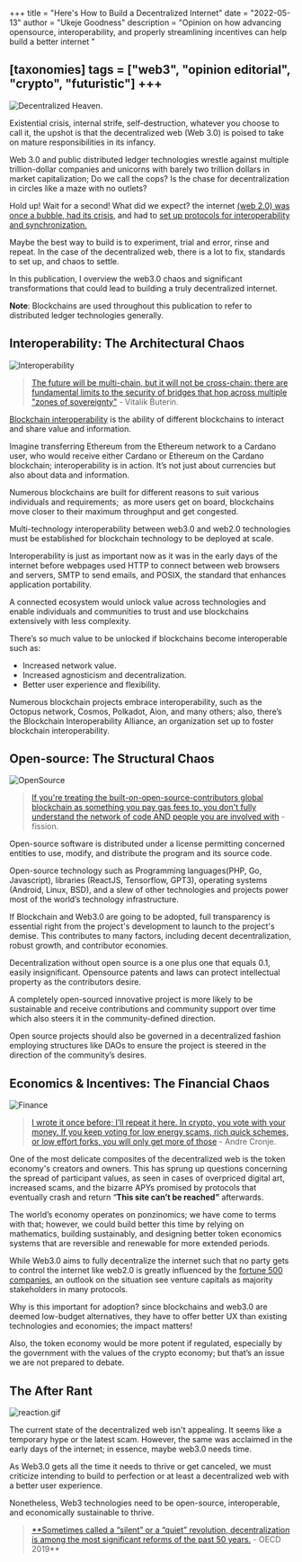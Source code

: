 +++
title = "Here's How to Build a Decentralized Internet"
date = "2022-05-13"
author = "Ukeje Goodness"
description = "Opinion on how advancing opensource, interoperability, and properly streamlining incentives can help build a better internet "

[taxonomies]
tags = ["web3", "opinion editorial", "crypto", "futuristic"]
+++
---

![Decentralized Heaven.](/screenshot/d1.png)


Existential crisis, internal strife, self-destruction, whatever you choose to call it, the upshot is that the decentralized web (Web 3.0) is poised to take on mature responsibilities in its infancy.

Web 3.0 and public distributed ledger technologies wrestle against multiple trillion-dollar companies and unicorns with barely two trillion dollars in market capitalization; Do we call the cops? Is the chase for decentralization in circles like a maze with no outlets?

Hold up! Wait for a second! What did we expect? the internet [(web 2.0) was once a bubble, had its crisis](https://en.wikipedia.org/wiki/Dot-com_bubble), and had to [set up protocols for interoperability and synchronization.](https://www.w3.org/People/Frystyk/thesis/TcpIp.html)

Maybe the best way to build is to experiment, trial and error, rinse and repeat. In the case of the decentralized web, there is a lot to fix, standards to set up, and chaos to settle.

In this publication, I overview the web3.0 chaos and significant transformations that could lead to building a truly decentralized internet.

**Note**: Blockchains are used throughout this publication to refer to distributed ledger technologies generally.

## Interoperability: The Architectural Chaos

![Interoperability](/screenshot/interop.png)

> [The future will be multi-chain, but it will not be cross-chain: there are fundamental limits to the security of bridges that hop across multiple "zones of sovereignty"](https://twitter.com/VitalikButerin/status/1479501366192132099?ref_src=twsrc%5Etfw) - Vitalik Buterin.
>

[Blockchain interoperability](https://medium.com/@zephyrofolympus/shackles-and-blockchain-interoperability-1a4aa9faea70) is the ability of different blockchains to interact and share value and information.

Imagine transferring Ethereum from the Ethereum network to a Cardano user, who would receive either Cardano or Ethereum on the Cardano blockchain; interoperability is in action. It’s not just about currencies but also about data and information.

Numerous blockchains are built for different reasons to suit various individuals and requirements;  as more users get on board, blockchains move closer to their maximum throughput and get congested.

Multi-technology interoperability between web3.0 and web2.0 technologies must be established for blockchain technology to be deployed at scale.

Interoperability is just as important now as it was in the early days of the internet before webpages used HTTP to connect between web browsers and servers, SMTP to send emails, and POSIX, the standard that enhances application portability.

A connected ecosystem would unlock value across technologies and enable individuals and communities to trust and use blockchains extensively with less complexity.

There’s so much value to be unlocked if blockchains become interoperable such as:

- Increased network value.
- Increased agnosticism and decentralization.
- Better user experience and flexibility.

Numerous blockchain projects embrace interoperability, such as the Octopus network, Cosmos, Polkadot, Aion, and many others; also, there’s the Blockchain Interoperability Alliance, an organization set up to foster blockchain interoperability.

## Open-source: The Structural Chaos

![OpenSource](/screenshot/opensource.png)

> [If you're treating the built-on-open-source-contributors global blockchain as something you pay gas fees to, you don't fully understand the network of code AND people you are involved with](https://fission.codes/blog/a-new-open-source-deal-for-web3/#:~:text=If%20you%27re%20treating%20the%20built%2Don%2Dopen%2Dsource%2Dcontributors%20global%20blockchain%20as%20something%20you%20just%20pay%20gas%20fees%20to%2C%20you%20don%27t%20fully%20understand%20the%20network%20of%20code%20AND%20people%20you%20are%20involved%20with.) - fission.
>

Open-source software is distributed under a license permitting concerned entities to use, modify, and distribute the program and its source code.

Open-source technology such as Programming languages(PHP, Go, Javascript), libraries (ReactJS, Tensorflow, GPT3), operating systems (Android, Linux, BSD), and a slew of other technologies and projects power most of the world’s technology infrastructure.

If Blockchain and Web3.0 are going to be adopted, full transparency is essential right from the project's development to launch to the project's demise. This contributes to many factors, including decent decentralization, robust growth, and contributor economies.

Decentralization without open source is a one plus one that equals 0.1,  easily insignificant. Opensource patents and laws can protect intellectual property as the contributors desire.

A completely open-sourced innovative project is more likely to be sustainable and receive contributions and community support over time which also steers it in the community-defined direction.

Open source projects should also be governed in a decentralized fashion employing structures like DAOs to ensure the project is steered in the direction of the community’s desires.

## Economics & Incentives: The Financial Chaos

![Finance](/screenshot/finance.png)

> [I wrote it once before; I’ll repeat it here. In crypto, you vote with your money. If you keep voting for low energy scams, rich quick schemes, or low effort forks, you will only get more of those](https://andrecronje.medium.com/not-so-smart-contracts-8c9ab4368d21#:~:text=In%20crypto%2C%20you%20vote%20with%20your%20money.%20If%20you%20keep%20voting%20for%20low%20energy%20scams%2C%20get%20rich%20quick%20schemes%2C%20or%20low%20effort%20forks%2C%20you%20will%20only%20get%20more%20of%20those) - Andre Cronje.
>

One of the most delicate composites of the decentralized web is the token economy's creators and owners. This has sprung up questions concerning the spread of participant values, as seen in cases of overpriced digital art, increased scams, and the bizarre APYs promised by protocols that eventually crash and return “**This site can’t be reached”** afterwards.

The world’s economy operates on ponzinomics; we have come to terms with that; however, we could build better this time by relying on mathematics, building sustainably, and designing better token economics systems that are reversible and renewable for more extended periods.

While Web3.0 aims to fully decentralize the internet such that no party gets to control the internet like web2.0 is greatly influenced by the [fortune 500 companies](https://fortune.com/fortune500/), an outlook on the situation see venture capitals as majority stakeholders in many protocols.

Why is this important for adoption? since blockchains and web3.0 are deemed low-budget alternatives, they have to offer better UX than existing technologies and economies; the impact matters!

Also, the token economy would be more potent if regulated, especially by the government with the values of the crypto economy; but that’s an issue we are not prepared to debate.

## The After Rant

![reaction.gif](/screenshot/reaction.gif)

The current state of the decentralized web isn't appealing. It seems like a temporary hype or the latest scam. However, the same was acclaimed in the early days of the internet; in essence,  maybe web3.0 needs time.

As Web3.0 gets all the time it needs to thrive or get canceled, we must criticize intending to build to perfection or at least a decentralized web with a better user experience.

Nonetheless, Web3 technologies need to be open-source, interoperable, and economically sustainable to thrive.

> [**Sometimes called a “silent” or a “quiet” revolution, decentralization is among the most significant reforms of the past 50 years.](https://www.google.com/url?sa=t&source=web&rct=j&url=https://www.oecd.org/cfe/Policy%2520highlights_decentralisation-Final.pdf&ved=2ahUKEwj70oOZkND3AhWG3oUKHQjeDiIQFnoECA4QAQ&usg=AOvVaw1Xd3JDTBVkRNyOW2nogl5j) - OECD 2019**
>